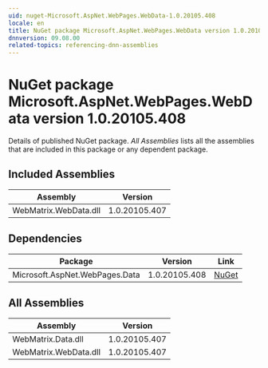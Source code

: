 ```yaml
---
uid: nuget-Microsoft.AspNet.WebPages.WebData-1.0.20105.408
locale: en
title: NuGet package Microsoft.AspNet.WebPages.WebData version 1.0.20105.408
dnnversion: 09.08.00
related-topics: referencing-dnn-assemblies
---
```


# NuGet package Microsoft.AspNet.WebPages.WebData version 1.0.20105.408
Details of published NuGet package.
*All Assemblies* lists all the assemblies that are included in this package or any dependent package.

## Included Assemblies

|Assembly|Version|
|---|---|
|WebMatrix.WebData.dll|1.0.20105.407|

## Dependencies

|Package|Version|Link|
|---|---|---|
|Microsoft.AspNet.WebPages.Data|1.0.20105.408|[NuGet](https://www.nuget.org/packages/Microsoft.AspNet.WebPages.Data/1.0.20105.408)|

## All Assemblies

|Assembly|Version|
|---|---|
|WebMatrix.Data.dll|1.0.20105.407|
|WebMatrix.WebData.dll|1.0.20105.407|

